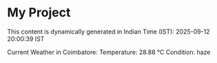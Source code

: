 # My Project

This content is dynamically generated in Indian Time (IST): 2025-09-12 20:00:39 IST


Current Weather in Coimbatore:
Temperature: 28.88 °C
Condition: haze
